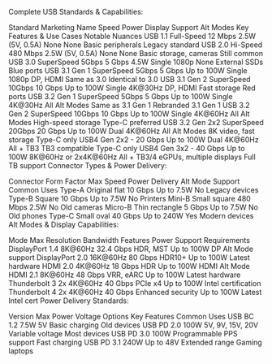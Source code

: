 Complete USB Standards & Capabilities:

Standard	Marketing Name	Speed	Power	Display Support	Alt Modes	Key Features & Use Cases	Notable Nuances
USB 1.1	Full-Speed	12 Mbps	2.5W (5V, 0.5A)	None	None	Basic peripherals	Legacy standard
USB 2.0	Hi-Speed	480 Mbps	2.5W (5V, 0.5A)	None	None	Basic storage, cameras	Still common
USB 3.0	SuperSpeed 5Gbps	5 Gbps	4.5W	Single 1080p	None	External SSDs	Blue ports
USB 3.1 Gen 1	SuperSpeed 5Gbps	5 Gbps	Up to 100W	Single 1080p	DP, HDMI	Same as 3.0	Identical to 3.0
USB 3.1 Gen 2	SuperSpeed 10Gbps	10 Gbps	Up to 100W	Single 4K@30Hz	DP, HDMI	Fast storage	Red ports
USB 3.2 Gen 1	SuperSpeed 5Gbps	5 Gbps	Up to 100W	Single 4K@30Hz	All Alt Modes	Same as 3.1 Gen 1	Rebranded 3.1 Gen 1
USB 3.2 Gen 2	SuperSpeed 10Gbps	10 Gbps	Up to 100W	Single 4K@60Hz	All Alt Modes	High-speed storage	Type-C preferred
USB 3.2 Gen 2x2	SuperSpeed 20Gbps	20 Gbps	Up to 100W	Dual 4K@60Hz	All Alt Modes	8K video, fast storage	Type-C only
USB4 Gen 2x2	-	20 Gbps	Up to 100W	Dual 4K@60Hz	All + TB3	TB3 compatible	Type-C only
USB4 Gen 3x2	-	40 Gbps	Up to 100W	8K@60Hz or 2x4K@60Hz	All + TB3/4	eGPUs, multiple displays	Full TB support
Connector Types & Power Delivery:

Connector	Form Factor	Max Speed	Power Delivery	Alt Mode Support	Common Uses
Type-A	Original flat	10 Gbps	Up to 7.5W	No	Legacy devices
Type-B	Square	10 Gbps	Up to 7.5W	No	Printers
Mini-B	Small square	480 Mbps	2.5W	No	Old cameras
Micro-B	Thin rectangle	5 Gbps	Up to 7.5W	No	Old phones
Type-C	Small oval	40 Gbps	Up to 240W	Yes	Modern devices
Alt Modes & Display Capabilities:

Mode	Max Resolution	Bandwidth	Features	Power Support	Requirements
DisplayPort 1.4	8K@60Hz	32.4 Gbps	HDR, MST	Up to 100W	DP Alt Mode support
DisplayPort 2.0	16K@60Hz	80 Gbps	HDR10+	Up to 100W	Latest hardware
HDMI 2.0	4K@60Hz	18 Gbps	HDR	Up to 100W	HDMI Alt Mode
HDMI 2.1	8K@60Hz	48 Gbps	VRR, eARC	Up to 100W	Latest hardware
Thunderbolt 3	2x 4K@60Hz	40 Gbps	PCIe x4	Up to 100W	Intel certification
Thunderbolt 4	2x 4K@60Hz	40 Gbps	Enhanced security	Up to 100W	Latest Intel cert
Power Delivery Standards:

Version	Max Power	Voltage Options	Key Features	Common Uses
USB BC 1.2	7.5W	5V	Basic charging	Old devices
USB PD 2.0	100W	5V, 9V, 15V, 20V	Variable voltage	Most devices
USB PD 3.0	100W	Programmable	PPS support	Fast charging
USB PD 3.1	240W	Up to 48V	Extended range	Gaming laptops
